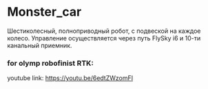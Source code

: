 # Monster_car
Шестиколесный, полноприводный робот, с подвеской на каждое колесо. Управление осуществляется через путь FlySky i6 и 10-ти канальный приемник. 

### for olymp robofinist RTK:
youtube link:
https://youtu.be/6edtZWzomFI
